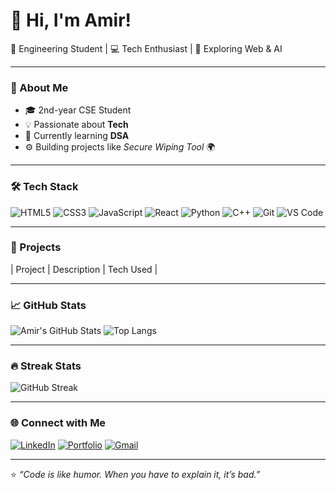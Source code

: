 # 👋 Hi, I'm Amir!  
🚀 Engineering Student | 💻 Tech Enthusiast | 🌌 Exploring Web & AI  

---

### 🧩 About Me
- 🎓 2nd-year CSE Student 
- 💡 Passionate about **Tech**
- 🧠 Currently learning **DSA**
- ⚙️ Building projects like *Secure Wiping Tool* 🌍

---

### 🛠️ Tech Stack
![HTML5](https://img.shields.io/badge/-HTML5-E34F26?logo=html5&logoColor=white)
![CSS3](https://img.shields.io/badge/-CSS3-1572B6?logo=css3)
![JavaScript](https://img.shields.io/badge/-JavaScript-F7DF1E?logo=javascript)
![React](https://img.shields.io/badge/-React-61DAFB?logo=react)
![Python](https://img.shields.io/badge/-Python-3776AB?logo=python)
![C++](https://img.shields.io/badge/-C++-00599C?logo=cplusplus)
![Git](https://img.shields.io/badge/-Git-F05032?logo=git)
![VS Code](https://img.shields.io/badge/-VS%20Code-0078D4?logo=visualstudiocode)

---

### 🚀 Projects
| Project | Description | Tech Used |

---

### 📈 GitHub Stats
![Amir's GitHub Stats](https://github-readme-stats.vercel.app/api?username=darxied&show_icons=true&theme=radical)
![Top Langs](https://github-readme-stats.vercel.app/api/top-langs/?username=darxied&layout=compact&theme=radical)

---

### 🔥 Streak Stats
![GitHub Streak](https://streak-stats.demolab.com?user=AmirAnzar&theme=radical)

---

### 🌐 Connect with Me
[![LinkedIn](https://img.shields.io/badge/-LinkedIn-blue?logo=linkedin)]([https://linkedin.com/in/yourprofile](https://www.linkedin.com/in/md-amir-anzar-b76469280/))
[![Portfolio](https://img.shields.io/badge/-Portfolio-black?logo=vercel)](https://yourportfolio.com)
[![Gmail](https://img.shields.io/badge/-Gmail-D14836?logo=gmail&logoColor=white)](mailto:amir.anzar57@gmail.com)

---

⭐️ *“Code is like humor. When you have to explain it, it’s bad.”*
